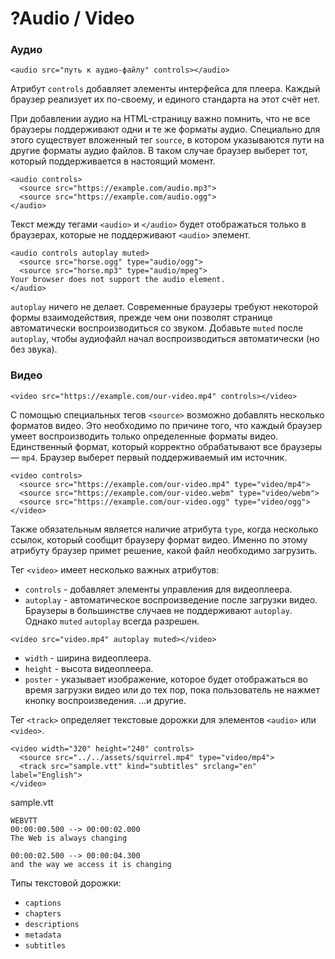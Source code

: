 # ?Audio / Video

### Аудио

~~~
<audio src="путь к аудио-файлу" controls></audio>
~~~

Атрибут `controls` добавляет элементы интерфейса для плеера. Каждый браузер реализует их по-своему, и единого стандарта на этот счёт нет.

При добавлении аудио на HTML-страницу важно помнить, что не все браузеры поддерживают одни и те же форматы аудио. Специально для этого существует вложенный тег `source`, в котором указываются пути на другие форматы аудио файлов. В таком случае браузер выберет тот, который поддерживается в настоящий момент.

~~~
<audio controls>
  <source src="https://example.com/audio.mp3">
  <source src="https://example.com/audio.ogg">
</audio>
~~~

Текст между тегами `<audio>` и `</audio>` будет отображаться только в браузерах, которые не поддерживают `<audio>` элемент.

~~~
<audio controls autoplay muted>
  <source src="horse.ogg" type="audio/ogg">
  <source src="horse.mp3" type="audio/mpeg">
Your browser does not support the audio element.
</audio>
~~~

`autoplay` ничего не делает. Современные браузеры требуют некоторой формы взаимодействия, прежде чем они позволят странице автоматически воспроизводиться со звуком. Добавьте `muted` после `autoplay`, чтобы аудиофайл начал воспроизводиться автоматически (но без звука).

### Видео

~~~
<video src="https://example.com/our-video.mp4" controls></video>
~~~

С помощью специальных тегов `<source>` возможно добавлять несколько форматов видео. Это необходимо по причине того, что каждый браузер умеет воспроизводить только определенные форматы видео. Единственный формат, который корректно обрабатывают все браузеры — `mp4`. Браузер выберет первый поддерживаемый им источник.

~~~
<video controls>
  <source src="https://example.com/our-video.mp4" type="video/mp4">
  <source src="https://example.com/our-video.webm" type="video/webm">
  <source src="https://example.com/our-video.ogg" type="video/ogg">
</video>
~~~

Также обязательным является наличие атрибута `type`, когда несколько ссылок, который сообщит браузеру формат видео. Именно по этому атрибуту браузер примет решение, какой файл необходимо загрузить.

Тег `<video>` имеет несколько важных атрибутов:

* `controls` - добавляет элементы управления для видеоплеера.
* `autoplay` - автоматическое воспроизведение после загрузки видео. Браузеры в большинстве случаев не поддерживают `autoplay`. Однако `muted` `autoplay` всегда разрешен.

~~~
<video src="video.mp4" autoplay muted></video>
~~~

* `width` - ширина видеоплеера.
* `height` - высота видеоплеера.
* `poster` - указывает изображение, которое будет отображаться во время загрузки видео или до тех пор, пока пользователь не нажмет кнопку воспроизведения.
...и другие.

Тег `<track>` определяет текстовые дорожки для элементов `<audio>` или `<video>`.

~~~
<video width="320" height="240" controls>
  <source src="../../assets/squirrel.mp4" type="video/mp4">
  <track src="sample.vtt" kind="subtitles" srclang="en" label="English">
</video>
~~~

sample.vtt
~~~
WEBVTT
00:00:00.500 --> 00:00:02.000
The Web is always changing

00:00:02.500 --> 00:00:04.300
and the way we access it is changing
~~~

Типы текстовой дорожки:

* `captions`
* `chapters`
* `descriptions`
* `metadata`
* `subtitles`
